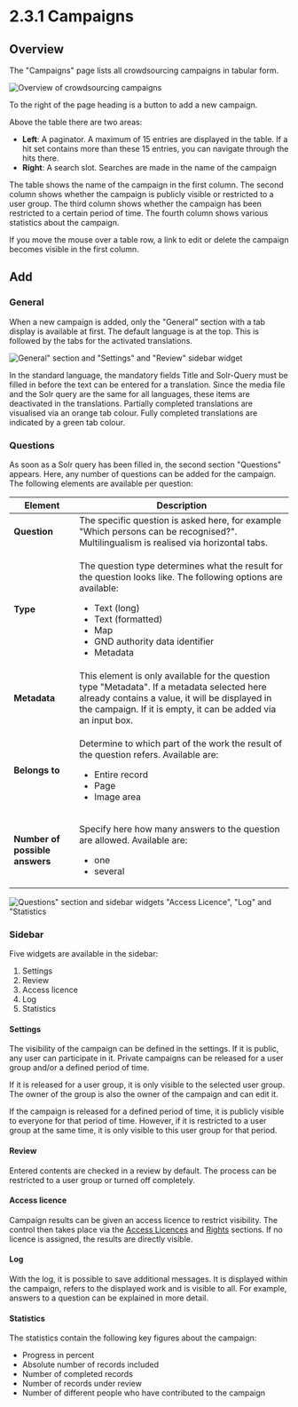 # 2.3.1 Campaigns

## Overview&#x20;

The "Campaigns" page lists all crowdsourcing campaigns in tabular form.

![Overview of crowdsourcing campaigns](../../../.gitbook/assets/ui\_2.3.1\_1.png)

To the right of the page heading is a button to add a new campaign.&#x20;

Above the table there are two areas:&#x20;

* **Left**: A paginator. A maximum of 15 entries are displayed in the table. If a hit set contains more than these 15 entries, you can navigate through the hits there.&#x20;
* **Right**: A search slot. Searches are made in the name of the campaign&#x20;

The table shows the name of the campaign in the first column. The second column shows whether the campaign is publicly visible or restricted to a user group. The third column shows whether the campaign has been restricted to a certain period of time. The fourth column shows various statistics about the campaign.&#x20;

If you move the mouse over a table row, a link to edit or delete the campaign becomes visible in the first column.&#x20;

## Add&#x20;

### General&#x20;

When a new campaign is added, only the "General" section with a tab display is available at first. The default language is at the top. This is followed by the tabs for the activated translations.

![General" section and "Settings" and "Review" sidebar widget](../../../.gitbook/assets/ui\_2.3.1\_2.png)

In the standard language, the mandatory fields Title and Solr-Query must be filled in before the text can be entered for a translation. Since the media file and the Solr query are the same for all languages, these items are deactivated in the translations. Partially completed translations are visualised via an orange tab colour. Fully completed translations are indicated by a green tab colour.

### Questions&#x20;

As soon as a Solr query has been filled in, the second section "Questions" appears. Here, any number of questions can be added for the campaign. The following elements are available per question:

| Element                        | Description                                                                                                                                                                                                                                    |
| ------------------------------ | ---------------------------------------------------------------------------------------------------------------------------------------------------------------------------------------------------------------------------------------------- |
| **Question**                   | The specific question is asked here, for example "Which persons can be recognised?". Multilingualism is realised via horizontal tabs.                                                                                                          |
| **Type**                       | <p>The question type determines what the result for the question looks like. The following options are available:</p><ul><li>Text (long)</li><li>Text (formatted)</li><li>Map</li><li>GND authority data identifier</li><li>Metadata</li></ul> |
| **Metadata**                   | This element is only available for the question type "Metadata". If a metadata selected here already contains a value, it will be displayed in the campaign. If it is empty, it can be added via an input box.                                 |
| **Belongs to**                 | <p>Determine to which part of the work the result of the question refers. Available are:</p><ul><li>Entire record</li><li>Page</li><li>Image area</li></ul>                                                                                    |
| **Number of possible answers** | <p>Specify here how many answers to the question are allowed. Available are: </p><ul><li>one</li><li>several</li></ul>                                                                                                                         |

![Questions" section and sidebar widgets "Access Licence", "Log" and "Statistics](../../../.gitbook/assets/ui\_2.3.1\_3.png)

### Sidebar&#x20;

Five widgets are available in the sidebar:&#x20;

1. Settings
2. Review
3. Access licence
4. Log
5. Statistics

#### Settings

The visibility of the campaign can be defined in the settings. If it is public, any user can participate in it. Private campaigns can be released for a user group and/or a defined period of time.

If it is released for a user group, it is only visible to the selected user group. The owner of the group is also the owner of the campaign and can edit it.&#x20;

If the campaign is released for a defined period of time, it is publicly visible to everyone for that period of time. However, if it is restricted to a user group at the same time, it is only visible to this user group for that period.

#### Review

Entered contents are checked in a review by default. The process can be restricted to a user group or turned off completely.&#x20;

#### Access licence

Campaign results can be given an access licence to restrict visibility. The control then takes place via the [Access Licences](../2/4.md) and [Rights](../2/5.md) sections. If no licence is assigned, the results are directly visible.&#x20;

#### Log

With the log, it is possible to save additional messages. It is displayed within the campaign, refers to the displayed work and is visible to all. For example, answers to a question can be explained in more detail.&#x20;

#### Statistics&#x20;

The statistics contain the following key figures about the campaign:&#x20;

* Progress in percent
* Absolute number of records included
* Number of completed records
* Number of records under review
* Number of different people who have contributed to the campaign
